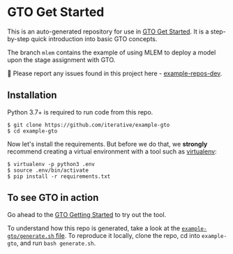 # GTO Get Started

This is an auto-generated repository for use in
[GTO Get Started](https://github.com/iterative/gto). It is a step-by-step quick
introduction into basic GTO concepts.

The branch `mlem` contains the example of using MLEM to deploy a model upon the
stage assignment with GTO.

🐛 Please report any issues found in this project here -
[example-repos-dev](https://github.com/iterative/example-repos-dev).

## Installation

Python 3.7+ is required to run code from this repo.

```console
$ git clone https://github.com/iterative/example-gto
$ cd example-gto
```

Now let's install the requirements. But before we do that, we **strongly**
recommend creating a virtual environment with a tool such as
[virtualenv](https://virtualenv.pypa.io/en/stable/):

```console
$ virtualenv -p python3 .env
$ source .env/bin/activate
$ pip install -r requirements.txt
```

## To see GTO in action

Go ahead to the [GTO Getting Started](https://github.com/iterative/gto#readme)
to try out the tool.

To understand how this repo is generated, take a look at the
[`example-gto/generate.sh` file](https://github.com/iterative/example-repos-dev/blob/add-gto-get-started/example-gto/generate.sh).
To reproduce it locally, clone the repo, cd into `example-gto`, and run
`bash generate.sh`.
